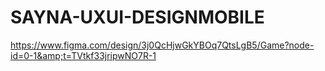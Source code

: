# SAYNA-UXUI-DESIGNMOBILE
https://www.figma.com/design/3j0QcHjwGkYBOq7QtsLgB5/Game?node-id=0-1&amp;t=TVtkf33jripwNO7R-1
